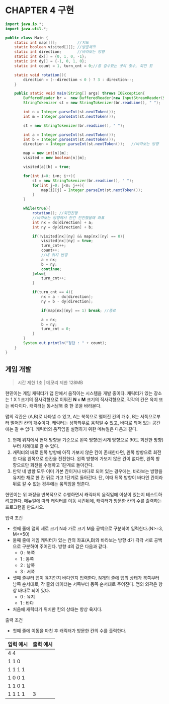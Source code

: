 # CHAPTER 4 구현

```java
import java.io.*;
import java.util.*;

public class Main {
    static int map[][];         //지도
    static boolean visited[][]; //방문체크
    static int direction;       //바라보는 방향
    static int dx[] = {0, 1, 0, -1};
    static int dy[] = {-1, 0, 1, 0};
    static int count = 1, turn_cnt = 0;//총 갈수있는 곳의 횟수, 회전 횟

    static void rotation(){
        direction = (--direction < 0 ) ? 3 : direction--;
    }

    public static void main(String[] args) throws IOException{
        BufferedReader br =  new BufferedReader(new InputStreamReader(System.in));
        StringTokenizer st = new StringTokenizer(br.readLine(), " ");

        int n = Integer.parseInt(st.nextToken());
        int m = Integer.parseInt(st.nextToken());

        st = new StringTokenizer(br.readLine(), " ");

        int a = Integer.parseInt(st.nextToken());
        int b = Integer.parseInt(st.nextToken());
        direction = Integer.parseInt(st.nextToken());   //바라보는 방향

        map = new int[n][m];
        visited = new boolean[n][m];

        visited[a][b] = true;

        for(int i=0; i<n; i++){
            st = new StringTokenizer(br.readLine(), " ");
            for(int j=0; j<m; j++){
                map[i][j] = Integer.parseInt(st.nextToken());
            }
        }

        while(true){
            rotation(); //회전진행
            //바라보는 방향에서 한칸 전진했을때 좌표
            int nx = dx[direction] + a;
            int ny = dy[direction] + b;

            if(!visited[nx][ny] && map[nx][ny] == 0){
                visited[nx][ny] = true;
                turn_cnt++;
                count++;
                //내 위치 변경
                a = nx;
                b = ny;
                continue;
            }else{
                turn_cnt++;
            }

            if(turn_cnt == 4){
                nx = a - dx[direction];
                ny = b - dy[direction];

                if(map[nx][ny] == 1) break; //종료

                a = nx;
                b = ny;
                turn_cnt = 0;
            }
        }
        System.out.println("정답 : " + count);
    }
}
```

## 게임 개발

> 시간 제한 1초 | 메모리 제한 128MB

현민이는 게임 캐릭터가 맵 안에서 움직이는 시스템을 개발 중이다. 캐릭터가 있는 장소는 1 X 1 크기의 정사각형으로 이뤄진 **N** x **M** 크기의 직사각형으로,
각각의 칸은 육지 또는 바다이다. 캐릭터는 동서남북 중 한 곳을 바라본다.

맵의 각칸은 (A,B)로 나타낼 수 있고, A는 북쪽으로 떨어진 칸의 개수, B는 서쪽으로부터 떨어진 칸의 개수이다. 캐릭터는 상하좌우로 움직일 수 있고, 바다로 되어 있는 공간에는
갈 수 없다.
캐릭터의 움직임을 설정하기 위한 메뉴얼은 다음과 같다.

1. 현재 위치에서 현재 방향을 기준으로 왼쪽 방향(반시계 방향으로 90도 회전한 방향)부터 차례대로 갈 수 있다.
2. 캐릭터의 바로 왼쪽 방향에 아직 가보지 않은 칸이 존재한다면, 왼쪽 방향으로 회전한 다음 왼쪽으로 한칸을 전진한다. 왼쪽 방향에 가보지 않은 칸이 없다면,
   왼쪽 방향으로만 회전을 수행하고 1단계로 돌아간다.
3. 만약 네 방향 모두 이미 가본 칸이거나 바다로 되어 있는 경우에는, 바라보는 방향을 유지한 채로 한 칸 뒤로 가고 1단계로 돌아간다.
   단, 이때 뒤쪽 방향이 바다인 칸이라 뒤로 갈 수 없는 경우에는 움직임을 멈춘다.

현민이는 위 과정을 반복적으로 수행하면서 캐릭터의 움직임에 이상이 있는지 테스트하려고한다.
메뉴얼에 따라 캐릭터를 이동 시킨뒤에, 캐릭터가 방문한 칸의 수를 출력하는 프로그램을 만드시오.

입력 조건

- 첫째 줄에 맵의 세로 크기 N과 가로 크기 M을 공백으로 구분하여 입력한다.(N>=3, M<=50)
- 둘째 줄에 게임 캐릭터가 있는 칸의 좌표(A,B)와 바라보는 방향 d가 각각 서로 공백으로 구분하여 주어진다. 방향 d의 값은 다음과 같다.
  - 0 : 북쪽
  - 1 : 동쪽
  - 2 : 남쪽
  - 3 : 서쪽
- 셋째 줄부터 맵이 육지인지 바다인지 입력한다. N개의 줄에 맵의 상태가 북쪽부터 남쪽 순서대로, 각
  줄의 데이터는 서쪽부터 동쪽 순서대로 주어진다. 맴의 외곽은 항상 바다로 되어 있다.
  - 0 : 육지
  - 1 : 바다
- 처음에 캐릭터가 위치한 칸의 상태는 항상 육지다.

출력 조건

- 첫째 줄에 이동을 마친 후 캐릭터가 방문한 칸의 수를 출력한다.

| 입력 예시 | 출력 예시 |
| --------- | --------- |
| 4 4       |           |
| 1 1 0     |           |
| 1 1 1 1   |           |
| 1 0 0 1   |           |
| 1 1 0 1   |           |
| 1 1 1 1   | 3         |
